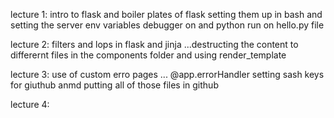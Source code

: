 lecture 1:
intro to flask and boiler plates of flask setting them up in bash and setting the server 
env variables debugger on and python run on hello.py file 

lecture 2:
filters and lops in flask and jinja ...destructing the content to differernt files in the components folder and using render_template 


lecture 3:
use of custom erro pages ... @app.errorHandler 
setting sash keys for giuthub anmd putting all of those files in github 

lecture 4:
